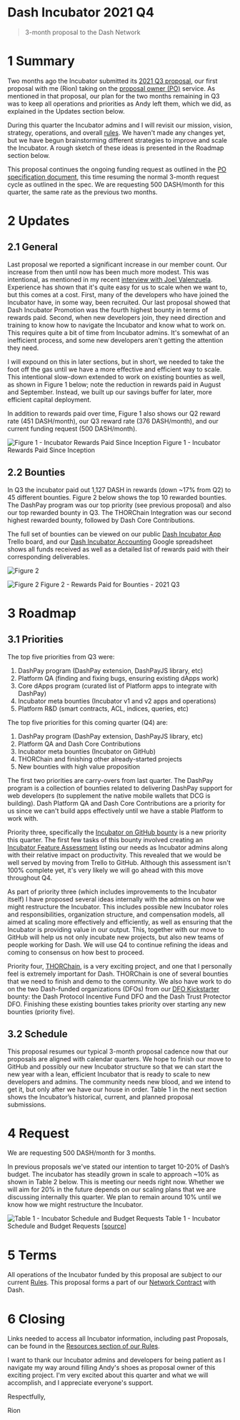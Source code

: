 # Dash Incubator 2021 Q4
> 3-month proposal to the Dash Network

# 1 Summary

Two months ago the Incubator submitted its [2021 Q3 proposal](https://www.dashcentral.org/p/dash-incubator-2021-q3), our first proposal with me (Rion) taking on the [proposal owner (PO)](https://trello.com/c/pjOIKxyc/100-dash-incubator-proposal-owner) service.  As mentioned in that proposal, our plan for the two months remaining in Q3 was to keep all operations and priorities as Andy left them, which we did, as explained in the Updates section below.

During this quarter the Incubator admins and I will revisit our mission, vision, strategy, operations, and overall [rules](https://github.com/DashIncubator/dash-incubator-rules/blob/master/rules.md).  We haven't made any changes yet, but we have begun brainstorming different strategies to improve and scale the Incubator.  A rough sketch of these ideas is presented in the Roadmap section below.

This proposal continues the ongoing funding request as outlined in the [PO specification document](https://docs.google.com/document/d/1JXkfUyuYpZ-MEzbcBmSOp7vN1k6O2vPiNA700Myc06o/edit#heading=h.eqqqku37hvvw), this time resuming the normal 3-month request cycle as outlined in the spec.  We are requesting 500 DASH/month for this quarter, the same rate as the previous two months.

# 2 Updates

## 2.1 General

Last proposal we reported a significant increase in our member count.  Our increase from then until now has been much more modest.  This was intentional, as mentioned in my recent [interview with Joel Valenzuela](https://www.youtube.com/watch?v=lLrvd5XLKF4).  Experience has shown that it's quite easy for us to scale when we want to, but this comes at a cost.  First, many of the developers who have joined the Incubator have, in some way, been recruited.  Our last proposal showed that Dash Incubator Promotion was the fourth highest bounty in terms of rewards paid.  Second, when new developers join, they need direction and training to know how to navigate the Incubator and know what to work on.  This requires quite a bit of time from Incubator admins.  It's somewhat of an inefficient process, and some new developers aren't getting the attention they need.

I will expound on this in later sections, but in short, we needed to take the foot off the gas until we have a more effective and efficient way to scale.  This intentional slow-down extended to work on existing bounties as well, as shown in Figure 1 below; note the reduction in rewards paid in August and September.  Instead, we built up our savings buffer for later, more efficient capital deployment.

In addition to rewards paid over time, Figure 1 also shows our Q2 reward rate (451 DASH/month), our Q3 reward rate (376 DASH/month), and our current funding request (500 DASH/month).

![Figure 1 - Incubator Rewards Paid Since Inception](https://github.com/DashIncubator/test-repo/blob/main/uploads/2021-Q3-figure1.png?raw=true)
Figure 1 - Incubator Rewards Paid Since Inception

## 2.2 Bounties

In Q3 the incubator paid out 1,127 DASH in rewards (down ~17% from Q2) to 45 different bounties.  Figure 2 below shows the top 10 rewarded bounties.  The DashPay program was our top priority (see previous proposal) and also our top rewarded bounty in Q3.  The THORChain Integration was our second highest rewarded bounty, followed by Dash Core Contributions. 

The full set of bounties can be viewed on our public [Dash Incubator App](https://trello.com/b/FPJzDcok/dash-incubator-app) Trello board, and our [Dash Incubator Accounting](https://docs.google.com/spreadsheets/d/1mhXlo4ylqWLLSYN4MGiLWlp7Gq3jrsDt0kB701dwMNU/edit) Google spreadsheet shows all funds received as well as a detailed list of rewards paid with their corresponding deliverables.

![Figure 2](https://github.com/DashIncubator/test-repo/blob/main/uploads/2021-Q3-figure2a.png?raw=true)

![Figure 2](https://github.com/DashIncubator/test-repo/blob/main/uploads/2021-Q3-figure2b.png?raw=true)
Figure 2 - Rewards Paid for Bounties - 2021 Q3

# 3 Roadmap

## 3.1 Priorities

The top five priorities from Q3 were:

1.  DashPay program (DashPay extension, DashPayJS library, etc)
2.  Platform QA (finding and fixing bugs, ensuring existing dApps work)
3.  Core dApps program (curated list of Platform apps to integrate with DashPay)
4.  Incubator meta bounties (Incubator v1 and v2 apps and operations)
5.  Platform R&D (smart contracts, ACL, indices, queries, etc)
 
The top five priorities for this coming quarter (Q4) are:

1. DashPay program (DashPay extension, DashPayJS library, etc)
2. Platform QA and Dash Core Contributions
3. Incubator meta bounties (Incubator on GitHub)
4. THORChain and finishing other already-started projects
5. New bounties with high value proposition

The first two priorities are carry-overs from last quarter.  The DashPay program is a collection of bounties related to delivering DashPay support for web developers (to supplement the native mobile wallets that DCG is building).  Dash Platform QA and Dash Core Contributions are a priority for us since we can't build apps effectively until we have a stable Platform to work with.

Priority three, specifically the [Incubator on GitHub bounty](https://trello.com/c/m8w82CvE/184-incubator-on-github) is a new priority this quarter.  The first few tasks of this bounty involved creating an [Incubator Feature Assessment](https://docs.google.com/spreadsheets/d/1AabeKb9sgy5_W64PsKcOEXMN9M1iDveAqsqFobOGQxM/edit#gid=0) listing our needs as Incubator admins along with their relative impact on productivity.  This revealed that we would be well served by moving from Trello to GitHub.  Although this assessment isn't 100% complete yet, it's very likely we will go ahead with this move throughout Q4.

As part of priority three (which includes improvements to the Incubator itself) I have proposed several ideas internally with the admins on how we might restructure the Incubator.  This includes possible new Incubator roles and responsibilities, organization structure, and compensation models, all aimed at scaling more effectively and efficiently, as well as ensuring that the Incubator is providing value in our output.  This, together with our move to GitHub will help us not only incubate new projects, but also new teams of people working for Dash.  We will use Q4 to continue refining the ideas and coming to consensus on how best to proceed. 

Priority four, [THORChain](https://trello.com/c/CDKTVi9x/152-thorchain-integration), is a very exciting project, and one that I personally feel is extremely important for Dash.  THORChain is one of several bounties that we need to finish and demo to the community.  We also have work to do on the two Dash-funded organizations (DFOs) from our [DFO Kickstarter](https://trello.com/c/hSV4Lfub/172-dfo-kickstarter) bounty: the Dash Protocol Incentive Fund DFO and the Dash Trust Protector DFO.  Finishing these existing bounties takes priority over starting any new bounties (priority five).

## 3.2 Schedule

This proposal resumes our typical 3-month proposal cadence now that our proposals are aligned with calendar quarters.  We hope to finish our move to GitHub and possibly our new Incubator structure so that we can start the new year with a lean, efficient Incubator that is ready to scale to new developers and admins.  The community needs new blood, and we intend to get it, but only after we have our house in order.  Table 1 in the next section shows the Incubator’s historical, current, and planned proposal submissions.

# 4 Request

We are requesting 500 DASH/month for 3 months.

In previous proposals we've stated our intention to target 10-20% of Dash’s budget.  The incubator has steadily grown in scale to approach ~10% as shown in Table 2 below.  This is meeting our needs right now.  Whether we will aim for 20% in the future depends on our scaling plans that we are discussing internally this quarter.  We plan to remain around 10% until we know how we might restructure the Incubator.

![Table 1 - Incubator Schedule and Budget Requests](https://github.com/DashIncubator/test-repo/blob/main/uploads/2021-Q3-table1.png/?raw=true)
Table 1 - Incubator Schedule and Budget Requests [[source](https://docs.google.com/spreadsheets/d/1Utke_pYRNeqxygF1KsAakI3hwP0IX68QUDujpthIlq8/edit#gid=0)]

# 5 Terms

All operations of the Incubator funded by this proposal are subject to our current [Rules](https://github.com/DashIncubator/dash-incubator-rules/blob/master/rules.md). This proposal forms a part of our [Network Contract](https://github.com/DashIncubator/dash-incubator-rules/blob/master/rules.md#16-network-contract) with Dash.

# 6 Closing

Links needed to access all Incubator information, including past Proposals, can be found in the [Resources section of our Rules](https://github.com/DashIncubator/dash-incubator-rules/blob/master/rules.md#6-resources).

I want to thank our Incubator admins and developers for being patient as I navigate my way around filling Andy's shoes as proposal owner of this exciting project.  I'm very excited about this quarter and what we will accomplish, and I appreciate everyone's support.

Respectfully,

Rion
